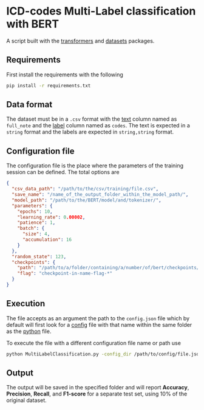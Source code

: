 # ICD-codes Multi-Label classification with BERT
A script built with the [transformers](https://huggingface.co/docs/transformers/index) and [datasets](https://huggingface.co/docs/datasets/index) packages.
## Requirements
First install the requirements with the following
```bash
pip install -r requirements.txt
```
## Data format
The dataset must be in a ```.csv``` format with the <ins>text</ins> column named as ```full_note``` and the <ins>label</ins> column named as ```codes```. The text is expected in a ```string``` format and the labels are expected in ```string,string``` format.
## Configuration file
The configuration file is the place where the parameters of the training session can be defined. The total options are
```json
{
  "csv_data_path": "/path/to/the/csv/training/file.csv",
  "save_name": "/name_of_the_output_folder_within_the_model_path/",
  "model_path": "/path/to/the/BERT/model/and/tokenizer/",
  "parameters": {
    "epochs": 10,
    "learning_rate": 0.00002,
    "patience": 1,
    "batch": {
      "size": 4,
      "accumulation": 16
    }
  },
  "random_state": 123,
  "checkpoints": {
    "path": "/path/to/a/folder/containing/a/number/of/bert/checkpoints/",
    "flag": "checkpoint-in-name-flag-*"
  }
}
```
## Execution
The file accepts as an argument the path to the ```config.json``` file which by default will first look for a <ins>config</ins> file with that name within the same folder as the <ins>python</ins> file.

To execute the file with a different configuration file name or path use
```bash
python MultiLabelClassification.py -config_dir /path/to/config/file.json
```
## Output
The output will be saved in the specified folder and will report **Accuracy**, **Precision**, **Recall**, and **F1-score** for a separate test set, using 10% of the original dataset.
